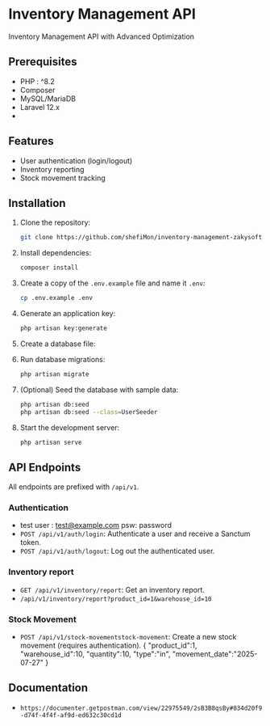# Inventory Management API

 Inventory Management API with Advanced Optimization

## Prerequisites
*   PHP : ^8.2
*   Composer
*   MySQL/MariaDB
*   Laravel 12.x
*



## Features

*   User authentication (login/logout)
*   Inventory reporting
*   Stock movement tracking

## Installation

1.  Clone the repository:
    ```bash
    git clone https://github.com/shefiMon/inventory-management-zakysoft.git
    ```
2.  Install dependencies:
    ```bash
    composer install
    ```
3.  Create a copy of the `.env.example` file and name it `.env`:
    ```bash
    cp .env.example .env
    ```
4.  Generate an application key:
    ```bash
    php artisan key:generate
    ```
5.  Create a database file:
   
6.  Run database migrations:
    ```bash
    php artisan migrate
    ```
7.  (Optional) Seed the database with sample data:
    ```bash
    php artisan db:seed
    php artisan db:seed --class=UserSeeder

    ```
8.  Start the development server:
    ```bash
    php artisan serve
    ```

## API Endpoints

All endpoints are prefixed with `/api/v1`.

### Authentication
* test user  : test@example.com  psw: password
*   `POST /api/v1/auth/login`: Authenticate a user and receive a Sanctum token.
*   `POST /api/v1/auth/logout`: Log out the authenticated user.

### Inventory report

*   `GET /api/v1/inventory/report`: Get an inventory report.
* `/api/v1/inventory/report?product_id=1&warehouse_id=10`

### Stock Movement

*   `POST /api/v1/stock-movementstock-movement`: Create a new stock movement (requires authentication).
{
    "product_id":1,
    "warehouse_id":10,
    "quantity":10,
    "type":"in",
    "movement_date":"2025-07-27"
}

## Documentation 

* `https://documenter.getpostman.com/view/22975549/2sB3B8qsBy#834d20f9-d74f-4f4f-af9d-ed632c30cd1d`
